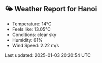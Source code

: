 <!-- WEATHER-START -->
## 🌤 Weather Report for Hanoi

- Temperature: 14°C
- Feels like: 13.05°C
- Conditions: clear sky
- Humidity: 61%
- Wind Speed: 2.22 m/s

Last updated: 2025-01-03 20:20:54 UTC
<!-- WEATHER-END -->
